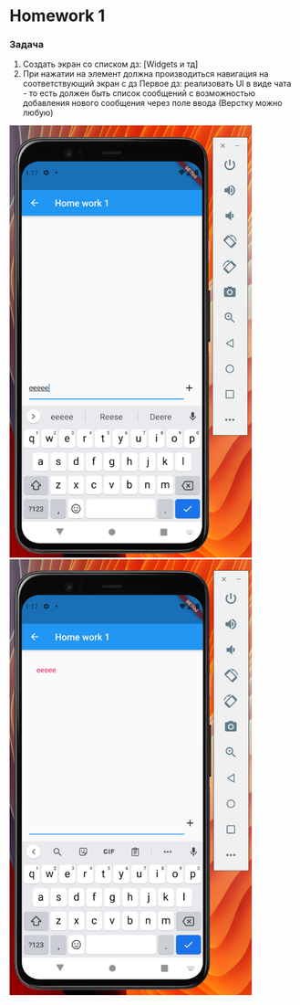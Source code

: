 # Homework 1

### Задача

1. Создать экран со списком дз: [Widgets и тд]
2. При нажатии на элемент должна производиться навигация на соответствующий экран с дз
   Первое дз: реализовать UI в виде чата - то есть должен быть список сообщений с возможностью 
   добавления нового сообщения через поле ввода
   (Верстку можно любую)

<img src="images/img1.png" width="425"/> <img src="images/img2.png" width="425"/>